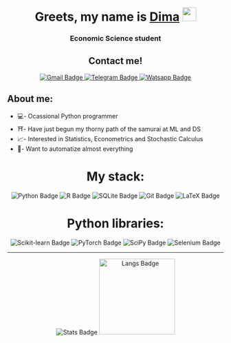 <h1 align="center">Greets, my name is <a href="https://github.com/ShirshovDIM" target="_blank">Dima</a> 
<img src="https://github.com/blackcater/blackcater/raw/main/images/Hi.gif" height="32"/></h1>

<h3 align="center">Economic Science student</h3>

<h2 align="center">Contact me!</h2>
<div id="badges" align="center">
  <a href="dimensionkernel@gmail.com">
    <img src="https://img.shields.io/badge/Gmail-D14836?style=for-the-badge&logo=gmail&logoColor=white" alt="Gmail Badge"/>
  </a>
  <a href="https://t.me/DIMensionKER">
    <img src="https://img.shields.io/badge/Telegram-2CA5E0?style=for-the-badge&logo=telegram&logoColor=white" alt="Telegram Badge"/>
  </a>
  <a href="https://wa.me/79131516612?text=%D0%9F%D1%80%D0%B8%D0%B2%D0%B5%D1%82!%20%F0%9F%91%8B">
    <img src="https://img.shields.io/badge/WhatsApp-25D366?style=for-the-badge&logo=whatsapp&logoColor=white" alt="Watsapp Badge"/>
  </a>
</div>

## About me:

* 💻- Ocassional Python programmer
* ⛩️- Have just begun my thorny path of the samurai at ML and DS
* 📈- Interested in Statistics, Econometrics and Stochastic Calculus
* 🤖- Want to automatize almost everything

<h1 align="center">My stack:</h1> 

<div id="badges" align="center">
  <img src="https://img.shields.io/badge/python-3670A0?style=for-the-badge&logo=python&logoColor=ffdd54" alt="Python Badge"/>
  <img src="https://img.shields.io/badge/r-%23276DC3.svg?style=for-the-badge&logo=r&logoColor=white" alt="R Badge"/>
  <img src="https://img.shields.io/badge/sqlite-%2307405e.svg?style=for-the-badge&logo=sqlite&logoColor=white" alt="SQLite Badge"/>
  <img src="https://img.shields.io/badge/git-%23F05033.svg?style=for-the-badge&logo=git&logoColor=white" alt="Git Badge"/>
  <img src="https://img.shields.io/badge/latex-%23008080.svg?style=for-the-badge&logo=latex&logoColor=white" alt="LaTeX Badge"/>
</div>

<h1 align="center">Python libraries:</h1> 

<div id="badges" align="center">
  <img src="https://img.shields.io/badge/scikit--learn-%23F7931E.svg?style=for-the-badge&logo=scikit-learn&logoColor=white" alt="Scikit-learn Badge"/>
  <img src="https://img.shields.io/badge/PyTorch-%23EE4C2C.svg?style=for-the-badge&logo=PyTorch&logoColor=white" alt="PyTorch Badge"/>
  <img src="https://img.shields.io/badge/SciPy-%230C55A5.svg?style=for-the-badge&logo=scipy&logoColor=%white" alt="SciPy Badge"/>
  <img src="https://img.shields.io/badge/-selenium-%43B02A?style=for-the-badge&logo=selenium&logoColor=white" alt="Selenium Badge"/>
</div>

------

<div id="badges" align="center">
  <img src="https://github-readme-stats.vercel.app/api?username=ShirshovDIM&show_icons=true&include_all_commits=true" alt="Stats Badge"/>
  <img src="https://github-readme-stats.vercel.app/api/top-langs/?username=ShirshovDIM&layout=compact" alt="Langs Badge" height="176"/>
</div>
